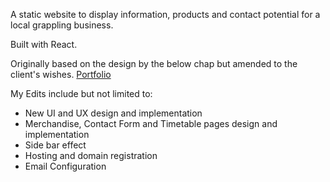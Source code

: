 A static website to display information, products and contact potential for a local grappling business.

Built with React.


Originally based on the design by the below chap but amended to the client's wishes.
[Portfolio](http://chetanverma.com/)

My Edits include but not limited to:

- New UI and UX design and implementation
- Merchandise, Contact Form and Timetable pages design and implementation
- Side bar effect
- Hosting and domain registration
- Email Configuration





